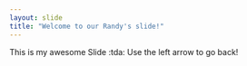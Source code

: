 ```yaml
---
layout: slide
title: "Welcome to our Randy's slide!"
---
```

This is my awesome Slide :tda:
Use the left arrow to go back!
